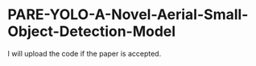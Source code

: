 # PARE-YOLO-A-Novel-Aerial-Small-Object-Detection-Model
I will upload the code if the paper is accepted.
